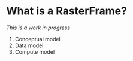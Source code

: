 # What is a RasterFrame?

_This is a work in progress_


1. Conceptual model
2. Data model
3. Compute model
